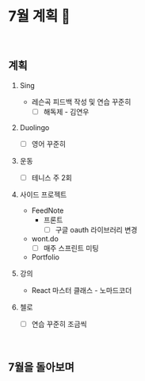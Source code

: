 # 7월 계획 🎁

<br/>

## 계획

1. Sing
   - 레슨곡 피드백 작성 및 연습 꾸준히
      - [ ] 해독제 - 김연우
2. Duolingo
   - [ ] 영어 꾸준히
3. 운동
   - [ ] 테니스 주 2회
4. 사이드 프로젝트
   - FeedNote 
       - 프론트
         - [ ] 구글 oauth 라이브러리 변경
   
   - wont.do
       - [ ] 매주 스프린트 미팅
   
   - Portfolio
5. 강의
   
   - React 마스터 클래스 - 노마드코더
6. 첼로
   - [ ] 연습 꾸준히 조금씩

<br/>



## 7월을 돌아보며

